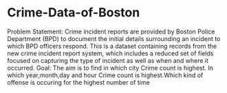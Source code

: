 # Crime-Data-of-Boston
Problem Statement: Crime incident reports are provided by Boston Police Department (BPD) to document the initial details surrounding an incident to which BPD officers respond. This is a dataset containing records from the new crime incident report system, which includes a reduced set of fields focused on capturing the type of incident as well as when and where it occurred.
Goal: The aim is to find in which city Crime count is highest. In which year,month,day and hour Crime count is highest.Which kind of offense is occuring for the highest number of time
